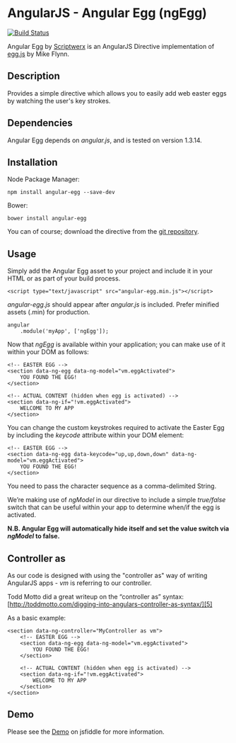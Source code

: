 # AngularJS - Angular Egg (ngEgg)

[![Build Status][image-1]][1]

Angular Egg by [Scriptwerx][2] is an AngularJS Directive implementation of [egg.js][3] by Mike Flynn.

## Description

Provides a simple directive which allows you to easily add web easter eggs by watching the user's key strokes.

## Dependencies

Angular Egg depends on *angular.js*, and is tested on version 1.3.14.

## Installation

Node Package Manager:

	npm install angular-egg --save-dev

Bower:

	bower install angular-egg

You can of course; download the directive from the [git repository][4].

## Usage

Simply add the Angular Egg asset to your project and include it in your HTML or as part of your build process.

	<script type="text/javascript" src="angular-egg.min.js"></script>

*angular-egg.js* should appear after *angular.js* is included. Prefer minified assets (.min) for production.

	angular
	    .module('myApp', ['ngEgg']);

Now that *ngEgg* is available within your application; you can make use of it within your DOM as follows:

	<!-- EASTER EGG -->
	<section data-ng-egg data-ng-model="vm.eggActivated">
	    YOU FOUND THE EGG!
	</section>
	
	<!-- ACTUAL CONTENT (hidden when egg is activated) -->
	<section data-ng-if="!vm.eggActivated">
	    WELCOME TO MY APP
	</section>

You can change the custom keystrokes required to activate the Easter Egg by including the *keycode* attribute within your DOM element:

	<!-- EASTER EGG -->
	<section data-ng-egg data-keycode="up,up,down,down" data-ng-model="vm.eggActivated">
	    YOU FOUND THE EGG!
	</section>

You need to pass the character sequence as a comma-delimited String.

We’re making use of *ngModel* in our directive to include a simple *true/false* switch that can be useful within your app to determine when/if the egg is activated.

**N.B. Angular Egg will automatically hide itself and set the value switch via *ngModel* to false.**

## Controller as

As our code is designed with using the "controller as" way of writing AngularJS apps - *vm* is referring to our controller.

Todd Motto did a great writeup on the “controller as” syntax:
[http://toddmotto.com/digging-into-angulars-controller-as-syntax/][5]

As a basic example:

	<section data-ng-controller="MyController as vm">
	    <!-- EASTER EGG -->
	    <section data-ng-egg data-ng-model="vm.eggActivated">
	        YOU FOUND THE EGG!
	    </section>
	
	    <!-- ACTUAL CONTENT (hidden when egg is activated) -->
	    <section data-ng-if="!vm.eggActivated">
	        WELCOME TO MY APP
	    </section>
	</section>

## Demo

Please see the [Demo][6] on jsfiddle for more information.

[1]:	https://travis-ci.org/scriptwerx/angular-egg
[2]:	http://www.scriptwerx.io
[3]:	https://github.com/mikeflynn/egg.js
[4]:	https://github.com/scriptwerx/angular-egg
[5]:	http://toddmotto.com/digging-into-angulars-controller-as-syntax/
[6]: 	http://jsfiddle.net/scriptwerx/m24nfpjr/

[image-1]:	https://travis-ci.org/scriptwerx/angular-egg.svg
